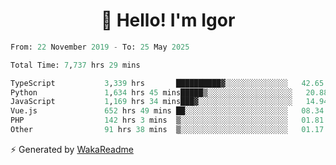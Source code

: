 <h1 align="center">👋 Hello! I'm Igor</h1>

<!--START_SECTION:waka-->

```python
From: 22 November 2019 - To: 25 May 2025

Total Time: 7,737 hrs 29 mins

TypeScript           3,339 hrs       ██████████▓░░░░░░░░░░░░░░   42.65 %
Python               1,634 hrs 45 mins█████▒░░░░░░░░░░░░░░░░░░░   20.88 %
JavaScript           1,169 hrs 34 mins███▓░░░░░░░░░░░░░░░░░░░░░   14.94 %
Vue.js               652 hrs 49 mins ██░░░░░░░░░░░░░░░░░░░░░░░   08.34 %
PHP                  142 hrs 3 mins  ▒░░░░░░░░░░░░░░░░░░░░░░░░   01.81 %
Other                91 hrs 38 mins  ▒░░░░░░░░░░░░░░░░░░░░░░░░   01.17 %
```

<!--END_SECTION:waka-->

⚡ Generated by [WakaReadme](https://github.com/athul/waka-readme)
